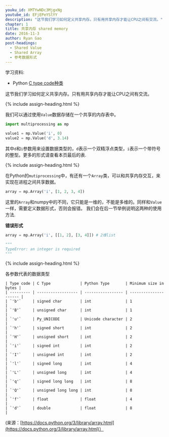 ```yaml
---
youku_id: XMTYwNDc3MjgxNg
youtube_id: EFjEPeYSlYY
description: "这节我们学习如何定义共享内存。只有用共享内存才能让CPU之间有交流。"
chapter: 1
title: 共享内存 shared memory
date: 2016-11-3
author: Ryan Gao
post-headings:
  - Shared Value
  - Shared Array
  - 参考数据形式
---
```


学习资料:
  * Python [C type code种类](https://docs.python.org/3.5/library/array.html)


这节我们学习如何定义共享内存。只有用共享内存才能让CPU之间有交流。

{% include assign-heading.html %}

我们可以通过使用`Value`数据存储在一个共享的内存表中。

```python
import multiprocessing as mp

value1 = mp.Value('i', 0) 
value2 = mp.Value('d', 3.14)
```

其中`d`和`i`参数用来设置数据类型的，`d`表示一个双精浮点类型，`i`表示一个带符号的整型。更多的形式请查看本页最后的表.

{% include assign-heading.html %}

在Python的`mutiprocessing`中，有还有一个`Array`类，可以和共享内存交互，来实现在进程之间共享数据。

```python
array = mp.Array('i', [1, 2, 3, 4])
```

这里的`Array`和numpy中的不同，它只能是一维的，不能是多维的。同样和`Value` 一样，需要定义数据形式，否则会报错。
我们会在后一节举例说明这两种的使用方法.

**错误形式**

```python
array = mp.Array('i', [[1, 2], [3, 4]]) # 2维list

"""
TypeError: an integer is required
"""
```


{% include assign-heading.html %}

各参数代表的数据类型

```
| Type code | C Type             | Python Type       | Minimum size in bytes |
| --------- | ------------------ | ----------------- | --------------------- |
| `'b'`     | signed char        | int               | 1                     |
| `'B'`     | unsigned char      | int               | 1                     |
| `'u'`     | Py_UNICODE         | Unicode character | 2                     |
| `'h'`     | signed short       | int               | 2                     |
| `'H'`     | unsigned short     | int               | 2                     |
| `'i'`     | signed int         | int               | 2                     |
| `'I'`     | unsigned int       | int               | 2                     |
| `'l'`     | signed long        | int               | 4                     |
| `'L'`     | unsigned long      | int               | 4                     |
| `'q'`     | signed long long   | int               | 8                     |
| `'Q'`     | unsigned long long | int               | 8                     |
| `'f'`     | float              | float             | 4                     |
| `'d'`     | double             | float             | 8                     |
```

(来源：[https://docs.python.org/3/library/array.html](https://docs.python.org/3/library/array.html)）